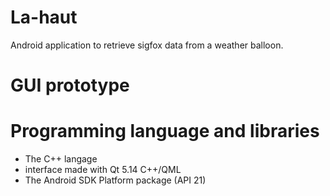 # La-haut

Android application to retrieve sigfox data from a weather balloon.

# GUI prototype
<imag src="https://github.com/BenoitEirik/La-haut/issues/1#issue-572727385" width="50">

# Programming language and libraries
- The C++ langage
- interface made with Qt 5.14 C++/QML
- The Android SDK Platform package (API 21)
